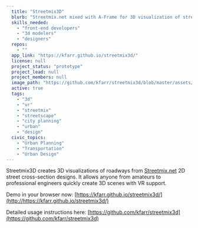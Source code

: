 ```yaml
---
  title: "Streetmix3D"
  blurb: "Streetmix.net mixed with A-Frame for 3D visualization of streetscapes"
  skills_needed: 
    - "front-end developers"
    - "3d modelers"
    - "designers"
  repos: 
    - ""
  app_link: "https://kfarr.github.io/streetmix3d/"
  license: null
  project_status: "prototype"
  project_lead: null
  project_members: null
  image_path: "https://github.com/kfarr/streetmix3d/blob/master/assets/streetmix3d-banner.jpg?raw=true"
  active: true
  tags: 
    - "3d"
    - "vr"
    - "streetmix"
    - "streetscape"
    - "city planning"
    - "urban"
    - "design"
  civic_topics:
    - "Urban Planning"
    - "Transportation"
    - "Urban Design"
---
```

Streetmix3D creates 3D visualizations of roadways from [Streetmix.net](http://streetmix.net) 2D street cross-section designs. It allows anyone from amateurs to professional engineers quickly create 3D scenes with VR support.

Demo in your browser now: [https://kfarr.github.io/streetmix3d/](http://https://kfarr.github.io/streetmix3d/)

Detailed usage instructions here: [https://github.com/kfarr/streetmix3d](https://github.com/kfarr/streetmix3d)